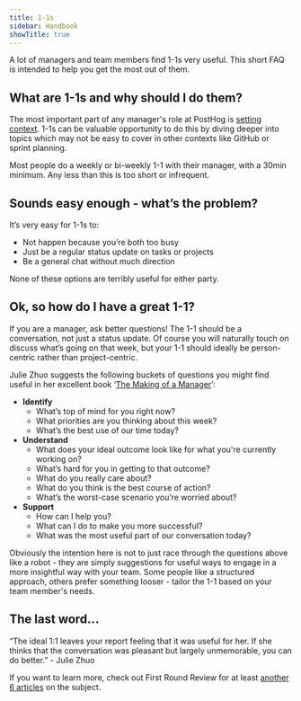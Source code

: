 ```yaml
---
title: 1-1s
sidebar: Handbook
showTitle: true
---
```


A lot of managers and team members find 1-1s very useful. This short FAQ is intended to help you get the most out of them. 

## What are 1-1s and why should I do them?

The most important part of any manager's role at PostHog is [setting context](/handbook/company/management). 1-1s can be valuable opportunity to do this by diving deeper into topics which may not be easy to cover in other contexts like GitHub or sprint planning. 

Most people do a weekly or bi-weekly 1-1 with their manager, with a 30min minimum. Any less than this is too short or infrequent. 

## Sounds easy enough - what’s the problem?

It’s very easy for 1-1s to:
- Not happen because you’re both too busy
- Just be a regular status update on tasks or projects
- Be a general chat without much direction

None of these options are terribly useful for either party. 

## Ok, so how do I have a great 1-1?

If you are a manager, ask better questions! The 1-1 should be a conversation, not just a status update. Of course you will naturally touch on discuss what’s going on that week, but your 1-1 should ideally be person-centric rather than project-centric.

Julie Zhuo suggests the following buckets of questions you might find useful in her excellent book ‘[The Making of a Manager](https://www.juliezhuo.com/book/manager.html)’:

- **Identify**
  - What’s top of mind for you right now?
  - What priorities are you thinking about this week?
  - What’s the best use of our time today?
- **Understand**
  - What does your ideal outcome look like for what you're currently working on?
  - What’s hard for you in getting to that outcome?
  - What do you really care about?
  - What do you think is the best course of action?
  - What’s the worst-case scenario you’re worried about?
- **Support**
  - How can I help you?
  - What can I do to make you more successful?
  - What was the most useful part of our conversation today?

Obviously the intention here is not to just race through the questions above like a robot - they are simply suggestions for useful ways to engage in a more insightful way with your team. Some people like a structured approach, others prefer something looser - tailor the 1-1 based on your team member's needs. 

## The last word...

“The ideal 1:1 leaves your report feeling that it was useful for her. If she thinks that the conversation was pleasant but largely unmemorable, you can do better.” - Julie Zhuo

If you want to learn more, check out First Round Review for at least [another 6 articles](https://review.firstround.com/managers-take-your-1-1s-to-the-next-level-with-these-6-must-reads) on the subject. 
